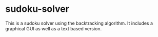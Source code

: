 # sudoku-solver
This is a sudoku solver using the backtracking algorithm. It includes a graphical GUI as well as a text based version.
